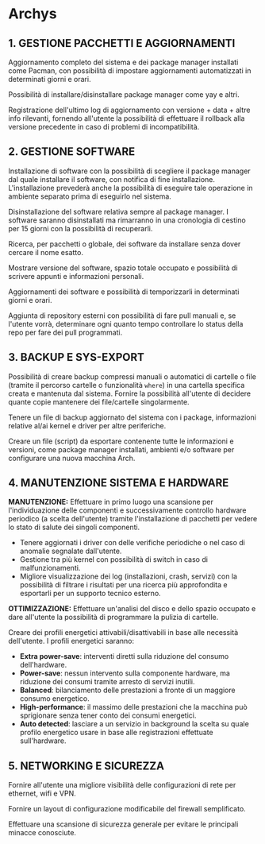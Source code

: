 # Archys

## 1. GESTIONE PACCHETTI E AGGIORNAMENTI
Aggiornamento completo del sistema e dei package manager installati come Pacman, con possibilità di impostare aggiornamenti automatizzati in determinati giorni e orari.

Possibilità di installare/disinstallare package manager come yay e altri.

Registrazione dell'ultimo log di aggiornamento con versione + data + altre info rilevanti, fornendo all'utente la possibilità di effettuare il rollback alla versione precedente in caso di problemi di incompatibilità.

## 2. GESTIONE SOFTWARE
Installazione di software con la possibilità di scegliere il package manager dal quale installare il software, con notifica di fine installazione. L'installazione prevederà anche la possibilità di eseguire tale operazione in ambiente separato prima di eseguirlo nel sistema.

Disinstallazione del software relativa sempre al package manager. I software saranno disinstallati ma rimarranno in una cronologia di cestino per 15 giorni con la possibilità di recuperarli.

Ricerca, per pacchetti o globale, dei software da installare senza dover cercare il nome esatto.

Mostrare versione del software, spazio totale occupato e possibilità di scrivere appunti e informazioni personali.

Aggiornamenti dei software e possibilità di temporizzarli in determinati giorni e orari.

Aggiunta di repository esterni con possibilità di fare pull manuali e, se l'utente vorrà, determinare ogni quanto tempo controllare lo status della repo per fare dei pull programmati.

## 3. BACKUP E SYS-EXPORT
Possibilità di creare backup compressi manuali o automatici di cartelle o file (tramite il percorso cartelle o funzionalità `where`) in una cartella specifica creata e mantenuta dal sistema.
Fornire la possibilità all'utente di decidere quante copie mantenere dei file/cartelle singolarmente.

Tenere un file di backup aggiornato del sistema con i package, informazioni relative al/ai kernel e driver per altre periferiche.

Creare un file (script) da esportare contenente tutte le informazioni e versioni, come package manager installati, ambienti e/o software per configurare una nuova macchina Arch.

## 4. MANUTENZIONE SISTEMA E HARDWARE

**MANUTENZIONE:**
Effettuare in primo luogo una scansione per l'individuazione delle componenti e successivamente controllo hardware periodico (a scelta dell'utente) tramite l'installazione di pacchetti per vedere lo stato di salute dei singoli componenti.

- Tenere aggiornati i driver con delle verifiche periodiche o nel caso di anomalie segnalate dall'utente.
- Gestione tra più kernel con possibilità di switch in caso di malfunzionamenti.
- Migliore visualizzazione dei log (installazioni, crash, servizi) con la possibilità di filtrare i risultati per una ricerca più approfondita e esportarli per un supporto tecnico esterno.

**OTTIMIZZAZIONE:**
Effettuare un'analisi del disco e dello spazio occupato e dare all'utente la possibilità di programmare la pulizia di cartelle.

Creare dei profili energetici attivabili/disattivabili in base alle necessità dell'utente. I profili energetici saranno:
- **Extra power-save**: interventi diretti sulla riduzione del consumo dell'hardware.
- **Power-save**: nessun intervento sulla componente hardware, ma riduzione dei consumi tramite arresto di servizi inutili.
- **Balanced**: bilanciamento delle prestazioni a fronte di un maggiore consumo energetico.
- **High-performance**: il massimo delle prestazioni che la macchina può sprigionare senza tener conto dei consumi energetici.
- **Auto detected**: lasciare a un servizio in background la scelta su quale profilo energetico usare in base alle registrazioni effettuate sull'hardware.

## 5. NETWORKING E SICUREZZA

Fornire all'utente una migliore visibilità delle configurazioni di rete per ethernet, wifi e VPN.

Fornire un layout di configurazione modificabile del firewall semplificato.

Effettuare una scansione di sicurezza generale per evitare le principali minacce conosciute.
